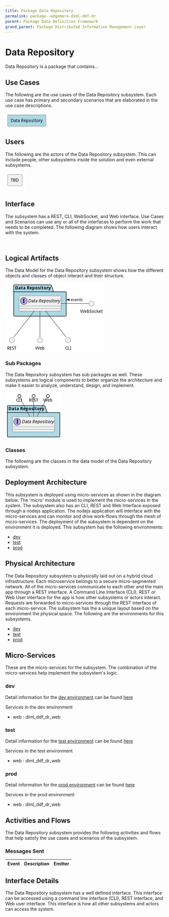 ```yaml
---
title: Package Data Repository
permalink: package--edgemere-diml-ddf-dr
parent: Package Data Definition Framework
grand_parent: Package Distributed Information Management Layer
---
```


# Data Repository

Data Repository is a package that contains...



## Use Cases

The following are the use cases of the Data Repository subsystem. Each use case has primary and secondary scenarios
that are elaborated in the use case descriptions.



![UseCase Diagram](./usecases.png)

## Users

The following are the actors of the Data Repository subsystem. This can include people, other subsystems
inside the solution and even external subsystems.



![User Interaction](./userinteraction.png)

## Interface

The subsystem has a REST, CLI, WebSocket, and Web interface. Use Cases and Scenarios can use any or all
of the interfaces to perform the work that needs to be completed. The following  diagram shows how
users interact with the system.

![Scenario Mappings Diagram](./scenariomapping.png)



## Logical Artifacts

The Data Model for the  Data Repository subsystem shows how the different objects and classes of object interact
and their structure.

![Sub Package Diagram](./subpackage.png)

### Sub Packages

The Data Repository subsystem has sub packages as well. These subsystems are logical components to better
organize the architecture and make it easier to analyze, understand, design, and implement.



![Logical Diagram](./logical.png)

### Classes

The following are the classes in the data model of the Data Repository subsystem.




## Deployment Architecture

This subsystem is deployed using micro-services as shown in the diagram below. The 'micro' module is
used to implement the micro-services in the system. The subsystem also has an CLI, REST and Web Interface
exposed through a nodejs application. The nodejs application will interface with the micro-services and
can monitor and drive work-flows through the mesh of micro-services. The deployment of the subsystem is
dependent on the environment it is deployed. This subsystem has the following environments:
* [dev](environment--edgemere-diml-ddf-dr-dev)
* [test](environment--edgemere-diml-ddf-dr-test)
* [prod](environment--edgemere-diml-ddf-dr-prod)



## Physical Architecture

The Data Repository subsystem is physically laid out on a hybrid cloud infrastructure. Each microservice belongs
to a secure micro-segmented network. All of the micro-services communicate to each other and the main app through a
REST interface. A Command Line Interface (CLI), REST or Web User interface for the app is how other subsystems or actors
interact. Requests are forwarded to micro-services through the REST interface of each micro-service. The subsystem has
the a unique layout based on the environment the physical space. The following are the environments for this
subsystems.
* [dev](environment--edgemere-diml-ddf-dr-dev)
* [test](environment--edgemere-diml-ddf-dr-test)
* [prod](environment--edgemere-diml-ddf-dr-prod)


## Micro-Services

These are the micro-services for the subsystem. The combination of the micro-services help implement
the subsystem's logic.


### dev

Detail information for the [dev environment](environment--edgemere-diml-ddf-dr-dev)
can be found [here](environment--edgemere-diml-ddf-dr-dev)

Services in the dev environment

* web : diml_ddf_dr_web


### test

Detail information for the [test environment](environment--edgemere-diml-ddf-dr-test)
can be found [here](environment--edgemere-diml-ddf-dr-test)

Services in the test environment

* web : diml_ddf_dr_web


### prod

Detail information for the [prod environment](environment--edgemere-diml-ddf-dr-prod)
can be found [here](environment--edgemere-diml-ddf-dr-prod)

Services in the prod environment

* web : diml_ddf_dr_web


## Activities and Flows
The Data Repository subsystem provides the following activities and flows that help satisfy the use
cases and scenarios of the subsystem.




### Messages Sent

| Event | Description | Emitter |
|-------|-------------|---------|



## Interface Details
The Data Repository subsystem has a well defined interface. This interface can be accessed using a
command line interface (CLI), REST interface, and Web user interface. This interface is how all other
subsystems and actors can access the system.


